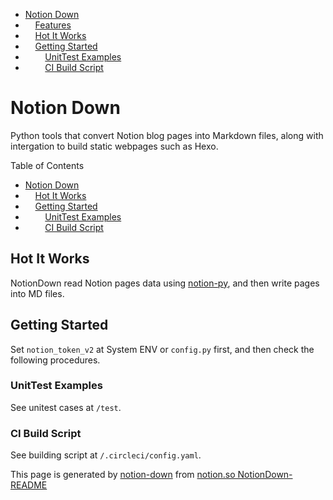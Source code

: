  * [Notion Down](#notion-down)
 * &nbsp;&nbsp;&nbsp;&nbsp;[Features](#features)
 * &nbsp;&nbsp;&nbsp;&nbsp;[Hot It Works](#hot-it-works)
 * &nbsp;&nbsp;&nbsp;&nbsp;[Getting Started](#getting-started)
 * &nbsp;&nbsp;&nbsp;&nbsp;&nbsp;&nbsp;&nbsp;&nbsp;[UnitTest Examples](#unittest-examples)
 * &nbsp;&nbsp;&nbsp;&nbsp;&nbsp;&nbsp;&nbsp;&nbsp;[CI Build Script](#ci-build-script)


# Notion Down

Python tools that convert Notion blog pages into Markdown files, along with intergation to build static webpages such as Hexo.


Table of Contents

  * [Notion Down](#Notion+Down)
  * &nbsp;&nbsp;&nbsp;&nbsp;[Hot It Works](#Hot+It+Works)
  * &nbsp;&nbsp;&nbsp;&nbsp;[Getting Started](#Getting+Started)
  * &nbsp;&nbsp;&nbsp;&nbsp;&nbsp;&nbsp;&nbsp;&nbsp;[UnitTest Examples](#UnitTest+Examples)
  * &nbsp;&nbsp;&nbsp;&nbsp;&nbsp;&nbsp;&nbsp;&nbsp;[CI Build Script](#CI+Build+Script)


## Hot It Works

NotionDown read Notion pages data using [notion-py]([https://github.com/jamalex/notion-py](https://github.com/jamalex/notion-py)), and then write pages into MD files.



## Getting Started

Set `notion_token_v2` at System ENV or `config.py` first, and then check the following procedures.

### UnitTest Examples

See unitest cases at `/test`.



### CI Build Script

See building script at `/.circleci/config.yaml`.



This page is generated by [notion-down]([https://github.com/kaedea/notion-down](https://github.com/kaedea/notion-down)) from [notion.so NotionDown-README]([https://www.notion.so/kaedea/NotionDown-README-d3463f3d398743879d663caf87efa029](https://www.notion.so/kaedea/NotionDown-README-d3463f3d398743879d663caf87efa029))






<!-- NotionPageWriter
-->
